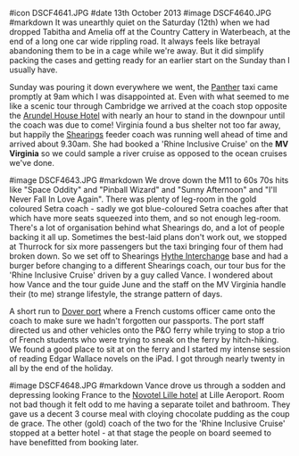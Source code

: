 #icon DSCF4641.JPG
#date 13th October 2013
#image DSCF4640.JPG
#markdown
It was unearthly quiet on the Saturday (12th)
when we had dropped Tabitha and Amelia
off at the Country Cattery in Waterbeach, at the end of a long
one car wide rippling road.  It always feels like
betrayal abandoning them to be in a cage while we're away.
But it did simplify packing the cases and getting
ready for an earlier start on the Sunday than I usually
have.

Sunday was pouring it down everywhere we went, the [Panther](https://www.panthertaxis.co.uk/) taxi
came promptly at 9am which I was disappointed at.  Even with what
seemed to me like a scenic tour through Cambridge we arrived at
the coach stop opposite the [Arundel House Hotel](https://www.arundelhousehotels.co.uk/) with nearly an hour to
stand in the downpour until the coach was due to come!  Virginia found
a bus shelter not too far away, but happily the
[Shearings](https://www.shearings.com/) feeder coach was running well ahead of time and arrived about
9.30am.  She had booked a 'Rhine Inclusive Cruise' on the
**MV Virginia** so we could sample a river cruise as opposed to the ocean
cruises we've done.

#image DSCF4643.JPG
#markdown
We drove down the M11 to 60s 70s hits like "Space Oddity" and
"Pinball Wizard" and "Sunny Afternoon" and "I'll Never Fall
In Love Again".  There was plenty of leg-room in the gold coloured
Setra coach - sadly we got blue-coloured Setra coaches after that
which have more seats squeezed into them, and so not enough leg-room.
There's a lot of organisation behind what Shearings do, and a lot of
people backing it all up.  Sometimes the best-laid plans don't work out,
we stopped at Thurrock for six more passengers but the taxi
bringing four of them had broken down.  So we set off to Shearings
[Hythe Interchange](https://www.stop24.co.uk/) base and had
a burger before changing to a different Shearings coach, our tour
bus for the 'Rhine Inclusive Cruise' driven by a guy called Vance.
I wondered about how Vance and the tour guide June and the
staff on the MV Virginia handle their (to me) strange lifestyle,
the strange pattern of days.

A short run to [Dover port](http://www.doverport.co.uk) where
a French customs officer came onto the coach to make sure we
hadn't forgotten our passports.  The port staff directed us and
other vehicles onto the P&O ferry while trying to stop a trio of
French students who were trying to sneak on the ferry by
hitch-hiking.  We found a good place to sit at on the ferry and
I started my intense session of reading Edgar Wallace novels on
the iPad.  I got through nearly twenty in all by the end of the
holiday.

#image DSCF4648.JPG
#markdown
Vance drove us through a sodden and depressing looking France
to the [Novotel Lille hotel](https://www.accorhotels.com/gb/hotel-0427-novotel-lille-airport/index.shtml) at Lille Aeroport.  Room not bad though it felt odd to
me having a separate toilet and bathroom.  They gave us a decent
3 course meal with cloying chocolate pudding as the coup de grace.
The other (gold) coach of the two for the 'Rhine Inclusive Cruise' stopped
at a better hotel - at that stage the people on board seemed to
have benefitted from booking later.
